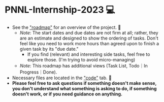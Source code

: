 # PNNL-Internship-2023 💻

- See the ["roadmap"](https://github.com/users/Ben-Drucker/projects/4) for an overview of the project. 📆
  - _Note_: The start dates and due dates are not firm at all; rather, they are an estimate and designed to show the ordering of tasks. Don't feel like you need to work more hours than agreed upon to finish a given task by its "due date."
    - If you find (relevant) and interesting side tasks, feel free to explore those. (I'm trying to avoid micro-managing)
  - _Note_: This roadmap has additional views (Task List, Todo｜In Progress｜Done).
- Necessary files are located in the ["code"](https://github.com/Ben-Drucker/PNNL-Internship-2023) tab. 📁
- **Please feel free to ask questions if something doesn't make sense, you don't understand what something is asking to do, if something doesn't work, or if you need guidance on anything.**
